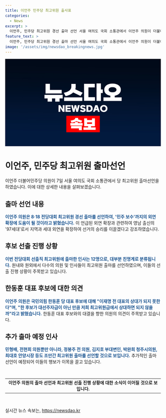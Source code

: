 ```yaml
---
title: 이언주 민주당 최고위원 출사표
categories:
  - News
excerpt: >
  이언주, 민주당 최고위원 경선 출마 선언 서울 여의도 국회 소통관에서 이언주 의원이 더불어민주당 최고위원 경선 출마 선언했다. 민주 보수 확장에 기여하며 8·18 전당대회 최고위원 경선 출마를 공식화했다. 영남 출신으로 ‘97세대’를 강조하며 지방선거와 대선 승리를 모색하겠다고 밝혔다. 국민의힘 한동훈 후보를 상대로 대선주자급의 경쟁 의지를 드러냈다. 12명의 인사가 최고위원 출마를 선언했으며, 김민석, 강선우, 김병주, 한준호, 이성윤 의원 등이 도전한다.
feature_text: >
  이언주, 민주당 최고위원 경선 출마 선언 서울 여의도 국회 소통관에서 이언주 의원이 더불어민주당 최고위원 경선 출마 선언했다. 민주 보수 확장에 기여하며 8·18 전당대회 최고위원 경선 출마를 공식화했다. 영남 출신으로 ‘97세대’를 강조하며 지방선거와 대선 승리를 모색하겠다고 밝혔다. 국민의힘 한동훈 후보를 상대로 대선주자급의 경쟁 의지를 드러냈다. 12명의 인사가 최고위원 출마를 선언했으며, 김민석, 강선우, 김병주, 한준호, 이성윤 의원 등이 도전한다.
image: '/assets/img/newsdao_breakingnews.jpg'
---
```


<p><img src="/assets/img/newsdao_breakingnews.jpg" alt="ontimetimes 속보" /></p>

<h1>이언주, 민주당 최고위원 출마선언</h1>

<p data-ke-size="size16">이언주 더불어민주당 의원이 7일 서울 여의도 국회 소통관에서 당 최고위원 출마선언을 하였습니다. 이에 대한 상세한 내용을 살펴보겠습니다.</p>

<h2 data-ke-size="size26">출마 선언 내용</h2>

<p><b><span style="color: #1a5490;">이언주 의원은 8·18 전당대회 최고위원 경선 출마를 선언하여, '민주 보수'까지의 외연 확장에 도움이 될 것이라고 밝혔습니다.</span></b> 이 언급된 외연 확장과 관련하여 영남 출신의 '97세대'로서 지역과 세대 외연을 확장하여 선거의 승리를 이끌겠다고 강조하였습니다.</p>

<h2 data-ke-size="size26">후보 선출 진행 상황</h2>

<p><b><span style="color: #1a5490;">이번 전당대회 선출직 최고위원에 출마한 인사는 12명으로, 대부분 친명계로 분류됩니다.</span></b> 원내와 원외에서 다수의 의원 및 인사들이 최고위원 출마를 선언하였으며, 이들의 선출 진행 상황이 주목받고 있습니다.</p>

<h2 data-ke-size="size26">한동훈 대표 후보에 대한 의견</h2>

<p><b><span style="color: #1a5490;">이언주 의원은 국민의힘 한동훈 당 대표 후보에 대해 "이재명 전 대표의 상대가 되지 못한다"며, "한 후보가 대선주자급이 아닌 만큼 저희 최고위원급에서 상대하면 되지 않을까"라고 밝혔습니다.</span></b> 한동훈 대표 후보와의 대결을 향한 의원의 의견이 주목받고 있습니다.</p>

<h2 data-ke-size="size26">추가 출마 예정 인사</h2>

<p><b><span style="color: #1a5490;">민형배, 전현희 의원뿐만 아니라, 정봉주 전 의원, 김지호 부대변인, 박완희 청주시의원, 최대호 안양시장 등도 조만간 최고위원 출마를 선언할 것으로 보입니다.</span></b> 추가적인 출마 선언이 예정되어 이들의 행보가 이목을 끌고 있습니다.</p>

<p data-ke-size="size16">&nbsp;</p>

<table>
  <tbody>
    <tr>
      <td style="text-align: center; height: 17px;"><b>이언주 의원의 출마 선언과 최고위원 선출 진행 상황에 대한 소식이 이어질 것으로 보입니다.</b></td>
    </tr>
  </tbody>
</table>

<p data-ke-size="size16">&nbsp;</p>
실시간 뉴스 속보는, <a href="https://newsdao.kr" rel="dofollow">https://newsdao.kr</a>


